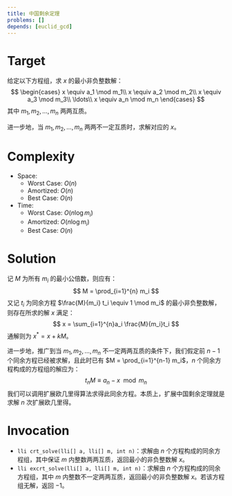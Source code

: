 ```yaml
---
title: 中国剩余定理
problems: []
depends: [euclid_gcd]
---
```


# Target

给定以下方程组，求 $x$ 的最小非负整数解：
$$
\begin{cases}
x \equiv a_1 \mod m_1\\
x \equiv a_2 \mod m_2\\
x \equiv a_3 \mod m_3\\
\ldots\\
x \equiv a_n \mod m_n
\end{cases}
$$
其中 $m_1, m_2, \ldots, m_n$ 两两互质。

进一步地，当 $m_1, m_2, \ldots, m_n$ 两两不一定互质时，求解对应的 $x$。

# Complexity

* Space:
  * Worst Case: $O(n)$
  * Amortized: $O(n)$
  * Best Case: $O(n)$
* Time:
  * Worst Case: $O(n \log m_i)$
  * Amortized: $O(n \log m_i)$
  * Best Case: $O(n)$

# Solution

记 $M$ 为所有 $m_i$ 的最小公倍数，则应有：
$$
M = \prod_{i=1}^{n} m_i
$$
又记 $t_i$ 为同余方程 $\frac{M}{m_i} t_i \equiv 1 \mod m_i$ 的最小非负整数解，则存在所求的解 $x$ 满足：
$$
x = \sum_{i=1}^{n}a_i \frac{M}{m_i}t_i
$$
通解则为 $x^* = x + k M$。

进一步地，推广到当 $m_1, m_2, \ldots, m_n$ 不一定两两互质的条件下，我们假定前 $n-1$ 个同余方程已经被求解，且此时已有 $M = \prod_{i=1}^{n-1} m_i$，$n$ 个同余方程构成的方程组的解应为：
$$
t_n M \equiv a_n - x \mod m_n
$$
我们可以调用扩展欧几里得算法求得此同余方程。本质上，扩展中国剩余定理就是求解 $n$ 次扩展欧几里得。

# Invocation

* `lli crt_solve(lli[] a, lli[] m, int n)`：求解由 $n$ 个方程构成的同余方程组，其中保证 $m$ 内整数两两互质，返回最小的非负整数解 $x$。
* `lli excrt_solve(lli[] a, lli[] m, int n)`：求解由 $n$ 个方程构成的同余方程组，其中 $m$ 内整数不一定两两互质，返回最小的非负整数解 $x$。若该方程组无解，返回 $-1$。

